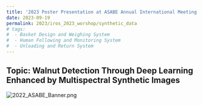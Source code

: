 ```yaml
---
title: '2023 Poster Presentation at ASABE Annual International Meeting'
date: 2023-09-19
permalink: 2023/iros_2023_worshop/synthetic_data
# tags:
#  - Basket Design and Weighing System
#  - Human Following and Monitoring System
#  - Unloading and Return System
---
```


## Topic: Walnut Detection Through Deep Learning Enhanced by Multispectral Synthetic Images

<img src="../images/Post_Images/2023/IROS_2023/Walnut Detection Through Deep Learning Enhanced by Multispectral Synthetic Images.png"
     alt="2022_ASABE_Banner.png"
     style="float: left; margin-bottom: 25px;" />




